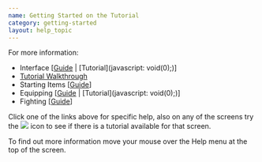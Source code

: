 ```yaml
---
name: Getting Started on the Tutorial
category: getting-started
layout: help_topic
---
```

For more information:

*   Interface \[[Guide](fhhelp.asp?CharsAt=363) | [Tutorial](javascript: void(0);)\]
*   [Tutorial Walkthrough](start/)
*   Starting Items \[[Guide](fhhelp.asp?CharsAt=147)\]
*   Equipping \[[Guide](fhhelp.asp?CharsAt=148) | [Tutorial](javascript: void(0);)\]
*   Fighting \[[Guide](fhhelp.asp?CharsAt=150)\]

Click one of the links above for specific help, also on any of the screens try the ![](https://lohcdn.com/game/icons/information.png) icon to see if there is a tutorial available for that screen.

To find out more information move your mouse over the Help menu at the top of the screen.